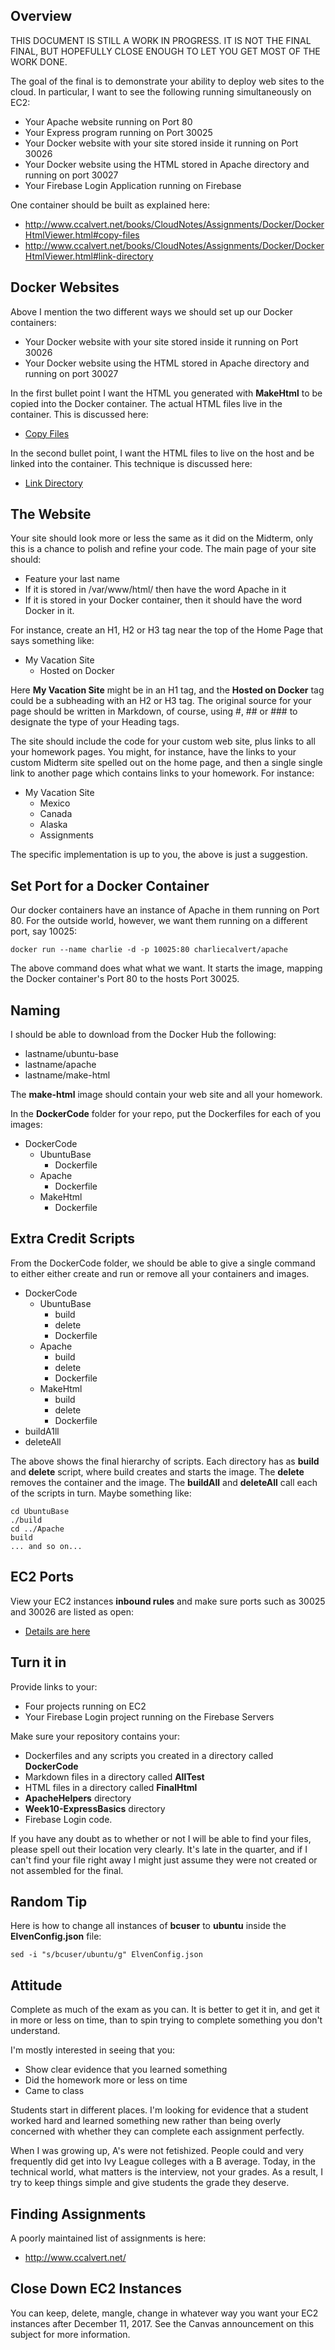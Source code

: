 ## Overview

THIS DOCUMENT IS STILL A WORK IN PROGRESS. IT IS NOT THE FINAL FINAL, BUT HOPEFULLY CLOSE ENOUGH TO LET YOU GET MOST OF THE WORK DONE.

The goal of the final is to demonstrate your ability to deploy web sites to the cloud. In particular, I want to see the following running simultaneously on EC2:

- Your Apache website running on Port 80
- Your Express program running on Port 30025
- Your Docker website with your site stored inside it running on Port 30026
- Your Docker website using the HTML stored in Apache directory and running on port 30027
- Your Firebase Login Application running on Firebase

One container should be built as explained here:

- <http://www.ccalvert.net/books/CloudNotes/Assignments/Docker/DockerHtmlViewer.html#copy-files>
- <http://www.ccalvert.net/books/CloudNotes/Assignments/Docker/DockerHtmlViewer.html#link-directory>

## Docker Websites

Above I mention the two different ways we should set up our Docker containers:

- Your Docker website with your site stored inside it running on Port 30026
- Your Docker website using the HTML stored in Apache directory and running on port 30027

In the first bullet point I want the HTML you generated with **MakeHtml** to be copied into the Docker container. The actual HTML files live in the container. This is discussed here:

- [Copy Files][dcf]

In the second bullet point, I want the HTML files to live on the host and be linked into the container. This technique is discussed here:

- [Link Directory][dld]

## The Website

Your site should look more or less the same as it did on the Midterm, only this is a chance to polish and refine your code. The main page of your site should:

- Feature your last name
- If it is stored in /var/www/html/ then have the word Apache in it
- If it is stored in your Docker container, then it should have the word Docker in it.

For instance, create an H1, H2 or H3 tag near the top of the Home Page that says something like:

- My Vacation Site
  - Hosted on Docker

Here **My Vacation Site** might be in an H1 tag, and the **Hosted on Docker** tag could be a subheading with an H2 or H3 tag. The original source for your page should be written in Markdown, of course, using #, ## or ### to designate the type of your Heading tags.

The site should include the code for your custom web site, plus links to all your homework pages. You might, for instance, have the links to your custom Midterm site spelled out on the home page, and then a single single link to another page which contains links to your homework. For instance:

- My Vacation Site
  - Mexico
  - Canada
  - Alaska
  - Assignments

The specific implementation is up to you, the above is just a suggestion.

## Set Port for a Docker Container

Our docker containers have an instance of Apache in them running on Port 80. For the outside world, however, we want them running on a different port, say 10025:

    docker run --name charlie -d -p 10025:80 charliecalvert/apache

The above command does what what we want. It starts the image, mapping the Docker container's Port 80 to the hosts Port 30025.    

## Naming

I should be able to download from the Docker Hub the following:

- lastname/ubuntu-base
- lastname/apache
- lastname/make-html

The **make-html** image should contain your web site and all your homework.

In the **DockerCode** folder for your repo, put the Dockerfiles for each of you images:

- DockerCode
  - UbuntuBase
    - Dockerfile
  - Apache
    - Dockerfile
  - MakeHtml
    - Dockerfile

## Extra Credit Scripts

From the DockerCode folder, we should be able to give a single command to either either create and run or remove all your containers and images.

- DockerCode
  - UbuntuBase
    - build
    - delete
    - Dockerfile
  - Apache
    - build
    - delete
    - Dockerfile
  - MakeHtml
    - build
    - delete
    - Dockerfile
- buildA1ll
- deleteAll

The above shows the final hierarchy of scripts. Each directory has as **build** and **delete** script, where build creates and starts the image. The **delete** removes the container and the image. The **buildAll** and **deleteAll** call each of the scripts in turn. Maybe something like:

    cd UbuntuBase
    ./build
    cd ../Apache
    build
    ... and so on...

## EC2 Ports

View your EC2 instances **inbound rules** and make sure ports such as 30025 and 30026 are listed as open:

- [Details are here][ecsg]

## Turn it in

Provide links to your:

- Four projects running on EC2
- Your Firebase Login project running on the Firebase Servers

Make sure your repository contains your:

- Dockerfiles and any scripts you created in a directory called **DockerCode**
- Markdown files in a directory called **AllTest**
- HTML files in a directory called **FinalHtml**
- **ApacheHelpers** directory
- **Week10-ExpressBasics** directory
- Firebase Login code.

If you have any doubt as to whether or not I will be able to find your files, please spell out their location very clearly. It's late in the quarter, and if I can't find your file right away I might just assume they were not created or not assembled for the final.

## Random Tip

Here is how to change all instances of **bcuser** to **ubuntu** inside the **ElvenConfig.json** file:

    sed -i "s/bcuser/ubuntu/g" ElvenConfig.json

## Attitude

Complete as much of the exam as you can. It is better to get it in, and get it in more or less on time, than to spin trying to complete something you don't understand.

I'm mostly interested in seeing that you:

- Show clear evidence that you learned something
- Did the homework more or less on time
- Came to class

Students start in different places. I'm looking for evidence that a student worked hard and learned something new rather than being overly concerned with whether they can complete each assignment perfectly.

When I was growing up, A's were not fetishized. People could and very frequently did get into Ivy League colleges with a B average. Today, in the technical world, what matters is the interview, not your grades. As a result, I try to keep things simple and give students the grade they deserve.

## Finding Assignments

A poorly maintained list of assignments is here:

- <http://www.ccalvert.net/>

## Close Down EC2 Instances

You can keep, delete, mangle, change in whatever way you want your EC2 instances after December 11, 2017. See the Canvas announcement on this subject for more information.

[ecsg]:http://www.ccalvert.net/books/CloudNotes/Assignments/Ec2GetStarted.html#step-04-b-security-groups
[dcf]:http://www.ccalvert.net/books/CloudNotes/Assignments/Docker/DockerHtmlViewer.html#copy-files
[dld]:http://www.ccalvert.net/books/CloudNotes/Assignments/Docker/DockerHtmlViewer.html#link-directory
